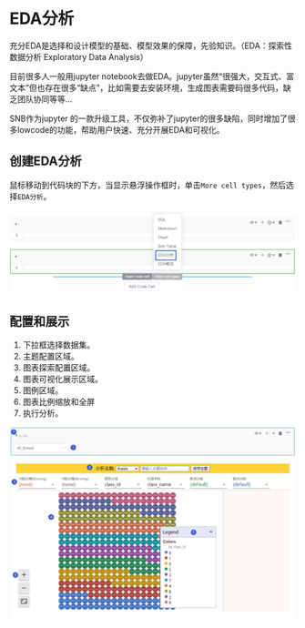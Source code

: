 # EDA分析

充分EDA是选择和设计模型的基础、模型效果的保障，先验知识。（EDA：探索性数据分析 Exploratory Data Analysis）

目前很多人一般用jupyter notebook去做EDA。jupyter虽然“很强大，交互式、富文本”但也存在很多“缺点”，比如需要去安装环境，生成图表需要码很多代码，缺乏团队协同等等…

SNB作为jupyter 的一款升级工具，不仅弥补了jupyter的很多缺陷，同时增加了很多lowcode的功能，帮助用户快速、充分开展EDA和可视化。

## 创建EDA分析

鼠标移动到代码块的下方，当显示悬浮操作框时，单击`More cell types`，然后选择`EDA分析`。

![](/assets/edafx.png)

## 配置和展示

1. 下拉框选择数据集。
2. 主题配置区域。
3. 图表探索配置区域。
4. 图表可视化展示区域。
5. 图例区域。
6. 图表比例缩放和全屏
7. 执行分析。

![](/assets/edafexnxx.png)

